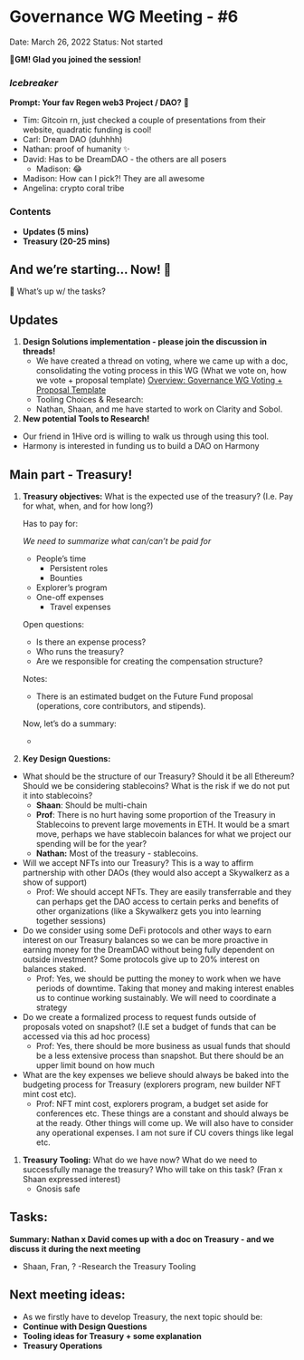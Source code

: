 # Governance WG Meeting - #6

Date: March 26, 2022
Status: Not started

🌱**GM! Glad you joined the session!** 

### *Icebreaker*

**Prompt: Your fav Regen web3 Project / DAO?** 👀

- Tim: Gitcoin rn, just checked a couple of presentations from their website, quadratic funding is cool!
- Carl: Dream DAO (duhhhh)
- Nathan: proof of humanity ✨
- David: Has to be DreamDAO - the others are all posers
    - Madison: 😂
- Madison: How can I pick?! They are all awesome
- Angelina: crypto coral tribe

### Contents

- **Updates (5 mins)**
- **Treasury (20-25 mins)**

## And we’re starting... Now! 🚀

<aside>
📢 What’s up w/ the tasks?

## Updates

1. **Design Solutions implementation - please join the discussion in threads!**
    - We have created a thread on voting, where we came up with a doc, consolidating the voting process in this WG (What we vote on, how we vote + proposal template) 
    [Overview: Governance WG Voting + Proposal Template](../../../../Document%20Archive%20816b78f2e0c6400e8ce641cdd07e5402/Dream%20DAO%20Working%20Groups%20Home%20Season%201%204d1702104a2f4180a27e92b0510bd283/Dream%20DAO%20Phase%201%20Working%20Groups%20c53752864e064f6da1b9f1c4ed1019ba/Governance%20WG%20%5BLegacy%5D%20a464f56462524c87842951a5c5d8b9f0/Overview%20Governance%20WG%20Voting%20+%20Proposal%20Template%20c01bb9cd046a43c095b50bba78b62167.md)
    - Tooling Choices & Research: 
    - Nathan, Shaan, and me have started to work on Clarity and Sobol.
2. **New potential Tools to Research!**
- Our friend in 1Hive ord is willing to walk us through using this tool.
- Harmony is interested in funding us to build a DAO on Harmony
</aside>

## Main part - Treasury!

1. **Treasury objectives:**
What is the expected use of the treasury? (I.e. Pay for what, when, and for how long?)
    
    
    Has to pay for: 
    
    *We need to summarize what can/can’t be paid for* 
    
    - People’s time
        - Persistent roles
        - Bounties
    - Explorer’s program
    - One-off expenses
        - Travel expenses
    
    Open questions: 
    
    - Is there an expense process?
    - Who runs the treasury?
    - Are we responsible for creating the compensation structure?
    
    Notes: 
    
    - There is an estimated budget on the Future Fund proposal (operations, core contributors, and stipends).
    
    Now, let’s do a summary:
    
    - 
2. **Key Design Questions:**
- What should be the structure of our Treasury?  Should it be all Ethereum?  Should we be considering stablecoins?  What is the risk if we do not put it into stablecoins?
    - **Shaan**: Should be multi-chain
    - **Prof**: There is no hurt having some proportion of the Treasury in Stablecoins to prevent large movements in ETH.  It would be a smart move, perhaps we have stablecoin balances for what we project our spending will be for the year?
    - **Nathan:** Most of the treasury - stablecoins.
- Will we accept NFTs into our Treasury?  This is a way to affirm partnership with other DAOs (they would also accept a Skywalkerz as a show of support)
    - Prof: We should accept NFTs.  They are easily transferrable and they can perhaps get the DAO access to certain perks and benefits of other organizations (like a Skywalkerz gets you into learning together sessions)
- Do we consider using some DeFi protocols and other ways to earn interest on our Treasury balances so we can be more proactive in earning money for the DreamDAO without being fully dependent on outside investment?  Some protocols give up to 20% interest on balances staked.
    - Prof: Yes, we should be putting the money to work when we have periods of downtime.  Taking that money and making interest enables us to continue working sustainably.  We will need to coordinate a strategy
- Do we create a formalized process to request funds outside of proposals voted on snapshot?  (I.E set a budget of funds that can be accessed via this ad hoc process)
    - Prof: Yes, there should be more business as usual funds that should be a less extensive process than snapshot.  But there should be an upper limit bound on how much
- What are the key expenses we believe should always be baked into the budgeting process for Treasury (explorers program, new builder NFT mint cost etc).
    - Prof: NFT mint cost, explorers program, a budget set aside for conferences etc.  These things are a constant and should always be at the ready.  Other things will come up.  We will also have to consider any operational expenses.  I am not sure if CU covers things like legal etc.
1. **Treasury Tooling:**
What do we have now? What do we need to successfully manage the treasury?
Who will take on this task? (Fran x Shaan expressed interest)
    - Gnosis safe

## Tasks:

**Summary: Nathan x David comes up with a doc on Treasury - and we discuss it during the next meeting**

- Shaan, Fran, ? -Research the Treasury Tooling

## **Next meeting ideas:**

- As we firstly have to develop Treasury, the next topic should be:
- **Continue with Design Questions**
- **Tooling ideas for Treasury + some explanation**
- **Treasury Operations**